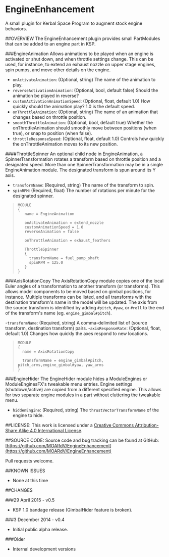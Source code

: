 EngineEnhancement
=================

A small plugin for Kerbal Space Program to augment stock engine behaviors.

##OVERVIEW
The EngineEnhancement plugin provides small PartModules that can be added to an engine part in KSP.

###EngineAnimation
Allows animations to be played when an engine is activated or shut down, and when throttle settings change.  This can be used, for instance, to extend an exhaust nozzle on upper stage engines, spin pumps, and move other details on the engine.

- `onActivateAnimation`: (Optional, string) The name of the animation to play.
- `reverseActivationAnimation`: (Optional, bool, default false) Should the animation be played in reverse?
- `customActivationAnimationSpeed`: (Optional, float, default 1.0) How quickly should the animation play?  1.0 is the default speed.
- `onThrottleAnimation`: (Optional, string) The name of an animation that changes based on throttle position.
- `smoothThrottleAnimation`: (Optional, bool, default true) Whether the onThrottleAnimation should smoothly move between positions (when true), or snap to position (when false).
- `throttleResponseSpeed`: (Optional, float, default 1.0) Controls how quickly the onThrottleAnimation moves to its new position.

####ThrottleSpinner
An optional child node in EngineAnimation, a SpinnerTransformation rotates a transform based on throttle position and a designated speed.  More than one SpinnerTransformation may be in a single EngineAnimation module.  The designated transform is spun around its Y axis.
- `transformName`: (Required, string) The name of the transform to spin.
- `spinRPM`: (Required, float) The number of rotations per minute for the designated spinner.

>     MODULE
>     {
>        name = EngineAnimation
>     
>        onActivateAnimation = extend_nozzle
>        customAnimationSpeed = 1.0
>        reverseAnimation = false
>        
>        onThrottleAnimation = exhaust_feathers
>
>        ThrottleSpinner
>        {
>          transformName = fuel_pump_shaft
>          spinRPM = 125.0
>        }
>     }

###AxisRotationCopy
The AxisRotationCopy module copies one of the local Euler angles of a transformation to another transform (or transforms).  This allows model components to be moved based on gimbal positions, for instance.  Multiple transforms can be listed, and all transforms with the destination transform's name in the model will be updated.  The axis from the source transform is identified by adding `#pitch`, `#yaw`, or `#roll` to the end of the transform's name (eg. `engine_gimbal#pitch`).

-`transformName`: (Required, string) A comma-delimited list of (source transform, destination transform) pairs.
-`axisResponseRate`: (Optional, float, default 1.0) Changes how quickly the axes respond to new locations.

>     MODULE
>     {
>       name = AxisRotationCopy
>     
>       transformName = engine_gimbal#pitch, pitch_arms,engine_gimbal#yaw, yaw_arms
>     }

###EngineHider
The EngineHider module hides a ModuleEngines or ModuleEnginesFX's tweakable menu entries.  Engine settings (shutdown/active) are copied from a different specified engine.  This allows for two separate engine modules in a part without cluttering the tweakable menu.

- `hiddenEngine`: (Required, string) The `thrustVectorTransformName` of the engine to hide.


##LICENSE:
This work is licensed under a [Creative Commons Attribution-Share Alike 4.0 International License](http://creativecommons.org/licenses/by-sa/4.0/).

##SOURCE CODE:
Source code and bug tracking can be found at GitHub:
[https://github.com/MOARdV/EngineEnhancement](https://github.com/MOARdV/EngineEnhancement)

Pull requests welcome.

##KNOWN ISSUES
* None at this time

##CHANGES

###29 April 2015 - v0.5
* KSP 1.0 bandage release (GimbalHider feature is broken).

###3 December 2014 - v0.4
* Initial public alpha release.

###Older
* Internal development versions
